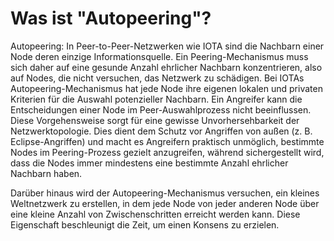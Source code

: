 <!--
---article_info
title: Was ist "Autopeering"?
author: [author_1]
reviews: [CrashOverride, Doenermaker, marhoc83]
---
-->

# Was ist "Autopeering"?

Autopeering: In Peer-to-Peer-Netzwerken wie IOTA sind die Nachbarn einer Node deren einzige Informationsquelle. Ein Peering-Mechanismus muss sich daher auf eine gesunde Anzahl ehrlicher Nachbarn konzentrieren, also auf Nodes, die nicht versuchen, das Netzwerk zu schädigen. Bei IOTAs Autopeering-Mechanismus hat jede Node ihre eigenen lokalen und privaten Kriterien für die Auswahl potenzieller Nachbarn. Ein Angreifer kann die Entscheidungen einer Node im Peer-Auswahlprozess nicht beeinflussen. Diese Vorgehensweise sorgt für eine gewisse Unvorhersehbarkeit der Netzwerktopologie. Dies dient dem Schutz vor Angriffen von außen (z. B. Eclipse-Angriffen) und macht es Angreifern praktisch unmöglich, bestimmte Nodes im Peering-Prozess gezielt anzugreifen, während sichergestellt wird, dass die Nodes immer mindestens eine bestimmte Anzahl ehrlicher Nachbarn haben.

Darüber hinaus wird der Autopeering-Mechanismus versuchen, ein kleines Weltnetzwerk zu erstellen, in dem jede Node von jeder anderen Node über eine kleine Anzahl von Zwischenschritten erreicht werden kann. Diese Eigenschaft beschleunigt die Zeit, um einen Konsens zu erzielen. 
